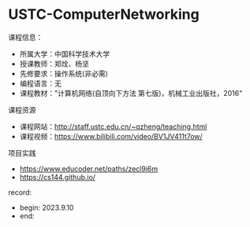 # USTC-ComputerNetworking

课程信息：

- 所属大学：中国科学技术大学
- 授课教师：郑烇、杨坚
- 先修要求：操作系统(非必需)
- 编程语言：无
- 课程教材："计算机网络(自顶向下方法 第七版)，机械工业出版社，2016"

课程资源

- 课程网站：<http://staff.ustc.edu.cn/~qzheng/teaching.html>
- 课程视频：<https://www.bilibili.com/video/BV1JV411t7ow/>

项目实践

- <https://www.educoder.net/paths/zecl9i6m>
- <https://cs144.github.io/>

record:

- begin: 2023.9.10
- end:
